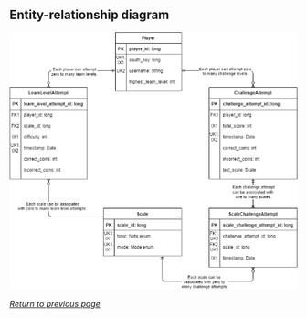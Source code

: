 ## Entity-relationship diagram

[![ScaleScroller ERD](img/erd.png)](pdf/erd.pdf)

[*Return to previous page*](index.md)